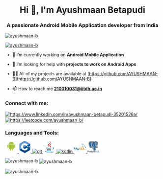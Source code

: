 <h1 align="center">Hi 👋, I'm Ayushmaan Betapudi</h1>
<h3 align="center">A passionate Android Mobile Application developer from India</h3>

<p align="left"> <img src="https://komarev.com/ghpvc/?username=ayushmaan-b&label=Profile%20views&color=0e75b6&style=flat" alt="ayushmaan-b" /> </p>

<p align="left"> <a href="https://github.com/ryo-ma/github-profile-trophy"><img src="https://github-profile-trophy.vercel.app/?username=ayushmaan-b" alt="ayushmaan-b" /></a> </p>

- 🔭 I’m currently working on **Android Mobile Application**

- 🤝 I’m looking for help with **projects to work on Android Apps**

- 👨‍💻 All of my projects are available at [https://github.com/AYUSHMAAN-B](https://github.com/AYUSHMAAN-B)

- 📫 How to reach me **210010031@iitdh.ac.in**

<h3 align="left">Connect with me:</h3>
<p align="left">
<a href="https://linkedin.com/in/https://www.linkedin.com/in/ayushmaan-betapudi-35201526a/" target="blank"><img align="center" src="https://raw.githubusercontent.com/rahuldkjain/github-profile-readme-generator/master/src/images/icons/Social/linked-in-alt.svg" alt="https://www.linkedin.com/in/ayushmaan-betapudi-35201526a/" height="30" width="40" /></a>
<a href="https://www.leetcode.com/https://leetcode.com/ayushmaan_b/" target="blank"><img align="center" src="https://raw.githubusercontent.com/rahuldkjain/github-profile-readme-generator/master/src/images/icons/Social/leet-code.svg" alt="https://leetcode.com/ayushmaan_b/" height="30" width="40" /></a>
</p>

<h3 align="left">Languages and Tools:</h3>
<p align="left"> <a href="https://developer.android.com" target="_blank" rel="noreferrer"> <img src="https://raw.githubusercontent.com/devicons/devicon/master/icons/android/android-original-wordmark.svg" alt="android" width="40" height="40"/> </a> <a href="https://www.w3schools.com/cpp/" target="_blank" rel="noreferrer"> <img src="https://raw.githubusercontent.com/devicons/devicon/master/icons/cplusplus/cplusplus-original.svg" alt="cplusplus" width="40" height="40"/> </a> <a href="https://git-scm.com/" target="_blank" rel="noreferrer"> <img src="https://www.vectorlogo.zone/logos/git-scm/git-scm-icon.svg" alt="git" width="40" height="40"/> </a> <a href="https://www.java.com" target="_blank" rel="noreferrer"> <img src="https://raw.githubusercontent.com/devicons/devicon/master/icons/java/java-original.svg" alt="java" width="40" height="40"/> </a> <a href="https://kotlinlang.org" target="_blank" rel="noreferrer"> <img src="https://www.vectorlogo.zone/logos/kotlinlang/kotlinlang-icon.svg" alt="kotlin" width="40" height="40"/> </a> <a href="https://www.mysql.com/" target="_blank" rel="noreferrer"> <img src="https://raw.githubusercontent.com/devicons/devicon/master/icons/mysql/mysql-original-wordmark.svg" alt="mysql" width="40" height="40"/> </a> <a href="https://www.postgresql.org" target="_blank" rel="noreferrer"> <img src="https://raw.githubusercontent.com/devicons/devicon/master/icons/postgresql/postgresql-original-wordmark.svg" alt="postgresql" width="40" height="40"/> </a> </p>

<p><img align="left" src="https://github-readme-stats.vercel.app/api/top-langs?username=ayushmaan-b&show_icons=true&locale=en&layout=compact" alt="ayushmaan-b" /></p>

<p>&nbsp;<img align="center" src="https://github-readme-stats.vercel.app/api?username=ayushmaan-b&show_icons=true&locale=en" alt="ayushmaan-b" /></p>

<p><img align="center" src="https://github-readme-streak-stats.herokuapp.com/?user=ayushmaan-b&" alt="ayushmaan-b" /></p>
